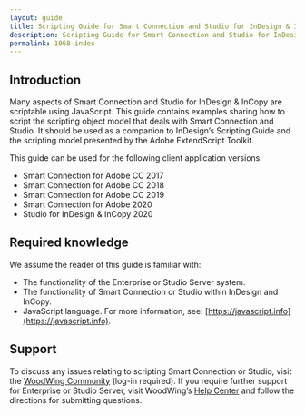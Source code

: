 ```yaml
---
layout: guide
title: Scripting Guide for Smart Connection and Studio for InDesign & InCopy
description: Scripting Guide for Smart Connection and Studio for InDesign & InCopy
permalink: 1068-index
---
```

## Introduction
Many aspects of Smart Connection and Studio for InDesign & InCopy are scriptable using JavaScript. This guide contains examples sharing how to script the scripting object model that deals with Smart Connection and Studio. It should be used as a companion to InDesign’s Scripting Guide and the scripting model presented by the Adobe ExtendScript Toolkit.

This guide can be used for the following client application versions:
* Smart Connection for Adobe CC 2017
* Smart Connection for Adobe CC 2018
* Smart Connection for Adobe CC 2019
* Smart Connection for Adobe 2020
* Studio for InDesign & InCopy 2020

## Required knowledge
We assume the reader of this guide is familiar with:
* The functionality of the Enterprise or Studio Server system. 
* The functionality of Smart Connection or Studio within InDesign and InCopy.
* JavaScript language. For more information, see: [https://javascript.info](https://javascript.info).

## Support
To discuss any issues relating to scripting Smart Connection or Studio, visit the [WoodWing Community](https://helpcenter.woodwing.com/hc/en-us/community/topics) (log-in required). 
If you require further support for Enterprise or Studio Server, visit WoodWing’s [Help Center](https://helpcenter.woodwing.com/hc/en-us) and follow the directions for submitting questions.
